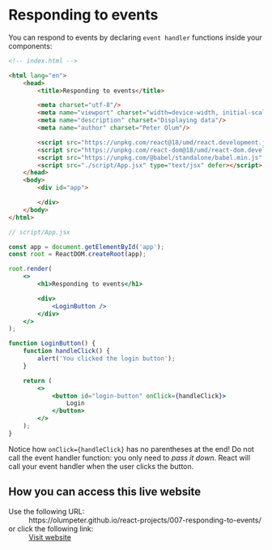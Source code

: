 
# Responding to events

You can respond to events by declaring `event handler` functions inside your components:

```html
<!-- index.html -->

<html lang="en">
    <head>
        <title>Responding to events</title>

        <meta charset="utf-8"/>
        <meta name="viewport" charset="width=device-width, initial-scale=1"/>
        <meta name="description" charset="Displaying data"/>
        <meta name="author" charset="Peter Olum"/>

        <script src="https://unpkg.com/react@18/umd/react.development.js" defer></script>
        <script src="https://unpkg.com/react-dom@18/umd/react-dom.development.js" defer></script>
        <script src="https://unpkg.com/@babel/standalone/babel.min.js" defer></script>
        <script src="./script/App.jsx" type="text/jsx" defer></script>
    </head>
    <body>
        <div id="app">

        </div>
    </body>
</html>
```

```jsx
// script/App.jsx

const app = document.getElementById('app');
const root = ReactDOM.createRoot(app);

root.render(
    <>
        <h1>Responding to events</h1>

        <div>
            <LoginButton />
        </div>
    </>
);

function LoginButton() {
    function handleClick() {
        alert('You clicked the login button');
    }

    return (
        <>
            <button id="login-button" onClick={handleClick}>
                Login
            </button>
        </>
    );
}
```

Notice how `onClick={handleClick}` has no parentheses at the end! Do not call the event handler function: you only need to *pass it down*. React will call your event handler when the user clicks the button.

## How you can access this live website

<dl>
  Use the following URL:
  <dd>
    https://olumpeter.github.io/react-projects/007-responding-to-events/
  </dd>
  or click the following link:
  <dd>
    <a href="https://olumpeter.github.io/react-projects/007-responding-to-events/">Visit website</a>
  </dd>
</dl>

